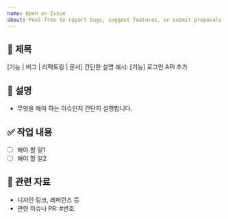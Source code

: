 ```yaml
---
name: Open an Issue
about: Feel free to report bugs, suggest features, or submit proposals here
---
```


## 📌 제목
[기능 | 버그 | 리팩토링 | 문서] 간단한 설명
예시: [기능] 로그인 API 추가

## 📝 설명
- 무엇을 해야 하는 이슈인지 간단히 설명합니다.

## ✅ 작업 내용
- [ ] 해야 할 일1
- [ ] 해야 할 일2

## 📎 관련 자료
- 디자인 링크, 레퍼런스 등
- 관련 이슈나 PR: #번호
